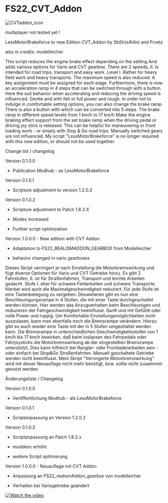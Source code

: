 # FS22_CVT_Addon
![CVTaddon_icon](https://user-images.githubusercontent.com/4678246/212495819-836ffed8-f2c6-4a86-bf72-44b624b703eb.png)

multiplayer not tested yet !

LessMotorBrakeforce to new Edition CVT_Addon 
by SbSh(s4t4n) and Frvetz

also in credits: modelleicher


This script reduces the engine brake effect depending on the setting
And adds various options for Vario and CVT gearbox.
There are 2 speeds, II. Is intended for road trips, transport and easy work.
Level I. Rather for heavy field work and heavy transports. The maximum speed is also reduced.
A key assignment must be assigned for each stage.
Furthermore, there is now an acceleration ramp in 4 steps that can be switched through with a button.
Here the suit behavior when accelerating and reducing the driving speed is influenced. Gentle and with felt or full power and rough.
In order not to indulge in comfortable setting options, you can also change the brake ramp.
There is also a button with which can be converted into 5 steps. The brake ramp in different speed levels from 1 km/h to 17 km/h
Make the engine braking effect support from the set brake ramp when the driving pedal or driving joy stick is released.
This can be helpful for maneuvering or front loading work - or simply with Stop & Go road trips.
Manually switched gears are not influenced.
My script "LessMotorBrakeforce" is no longer required with this new edition, or should not be used together.


Change list / changelog

Version 0.1.0.0 

- Publication Modhub - as LessMotorBrakeforce

Version 0.1.0.1 

- Scripture adjustment to version 1.2.0.2

Version 0.1.0.2 

- Scripture adjustment to Patch 1.8.2.X

- Modes increased

- Further script optimization

Version 1.0.0.0 - New edition with CVT Addon

- Adaptation to FS22_REALISMADDON_GEARBOX from Modelleicher

- behavior changed in vario gearboxes



Dieses Skript verringert je nach Einstellung die Motorbremswirkung
und fügt diverse Optionen für Vario und CVT Getriebe hinzu.
Es gibt 2 Fahrstufen, II. ist für Straßenfahrten, Transport und leichte Arbeiten gedacht.
Stufe I. eher für schwere Feldarbeiten und schwere Transporte. Hierbei wird auch die Maximalgeschwindigkeit reduziert.
Für jede Stufe ist eine Tastenbelegung zu vergeben.
Desweiteren gibt es nun eine Beschleunigungsrampe in 4 Stufen, die mit einer Taste durchgeschaltet werden können.
Hier werden das Anzugverhalten beim Beschleunigen und reduzieren der Fahrgeschwindigkeit beeinflusst. Sanft und mit Gefühlt oder volle Power und ruppig.
Um Komfortable Einstellungsmöglichkeiten nicht auszulasen, kann man ebenfalls noch die Bremsrampe verändern.
Hierzu gibt es auch wieder eine Taste mit der in 5 Stufen umgeshaltet werden kann. Die Bremsrampe in unterschiedlichen Geschwindigkeitsstufen von 1 km/h bis 17 km/h
bewirken, daß beim loslassen des Fahrpedals oder Fahrjoysticks die Motorbremswirkung ab der eingestellten Bremsrampe unterstützt.
Dies kann hilfreich bei Rangier- oder Frontladerarbeiten sein - oder einfach bei Stop&Go Straßenfahrten.
Manuell geschaltete Getriebe werden nicht beeinflusst.
Mein Skript "Verringerte Motorbremswirkung" wird mit dieser Neuauflage nicht mehr benötigt, bzw. sollte nicht zusammen genutzt werden.


Änderungsliste / Changelog

Version 0.1.0.0 
- Veröffentlichung Modhub - als LessMotorBrakeforce

Version 0.1.0.1 
- Scriptanpassung an Version 1.2.0.2

Version 0.1.0.2 
- Scriptanpassung an Patch 1.8.2.x

- moddesc erhöht

- weitere Script optimierung

Version 1.0.0.0	- Neuauflage mit CVT Addon

- Anpassung an FS22_realismAddon_gearbox von modelleicher

- Verhalten bei Variogetriebe geändert


[![Watch the video](https://img.youtube.com/vi/rdKwO8u5Zd0/maxresdefault.jpg)](https://www.youtube.com/watch?v=rdKwO8u5Zd0)

